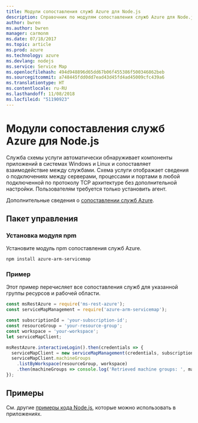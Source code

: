 ```yaml
---
title: Модули сопоставления служб Azure для Node.js
description: Справочник по модулям сопоставления служб Azure для Node.js
author: bwren
ms.author: bwren
manager: carmonm
ms.date: 07/18/2017
ms.topic: article
ms.prod: azure
ms.technology: azure
ms.devlang: nodejs
ms.service: Service Map
ms.openlocfilehash: 494d948896d65dd67b06f455386f500346862beb
ms.sourcegitcommit: a748445fdd0dd7ead43d45fd4ad45009cfc439a6
ms.translationtype: HT
ms.contentlocale: ru-RU
ms.lasthandoff: 11/08/2018
ms.locfileid: "51190923"
---
```

# <a name="azure-service-map-modules-for-nodejs"></a>Модули сопоставления служб Azure для Node.js

Служба схемы услуги автоматически обнаруживает компоненты приложений в системах Windows и Linux и сопоставляет взаимодействие между службами. Схема услуги отображает сведения о подключениях между серверами, процессами и портами в любой подключенной по протоколу TCP архитектуре без дополнительной настройки. Пользователям требуется только установить агент.

Дополнительные сведения о [сопоставлении служб Azure](https://docs.microsoft.com/azure/operations-management-suite/operations-management-suite-service-map).

## <a name="management-package"></a>Пакет управления

### <a name="install-the-npm-module"></a>Установка модуля npm

Установите модуль npm сопоставления служб Azure.

```bash
npm install azure-arm-servicemap
```

### <a name="example"></a>Пример

Этот пример перечисляет все сопоставления служб для указанной группы ресурсов и рабочей области.

```javascript
const msRestAzure = require('ms-rest-azure');
const serviceMapManagement = require('azure-arm-servicemap');

const subscriptionId = 'your-subscription-id';
const resourceGroup = 'your-resource-group';
const workspace = 'your-workspace';
let serviceMapClient;

msRestAzure.interactiveLogin().then(credentials => {
  serviceMapClient = new serviceMapManagement(credentials, subscriptionId);
  serviceMapClient.machineGroups
    .listByWorkspace(resourceGroup, workspace)
    .then(machineGroups => console.log('Retrieved machine groups: ', machineGroups));
});
```

## <a name="samples"></a>Примеры

См. другие [примеры кода Node.js](https://azure.microsoft.com/resources/samples/?platform=nodejs), которые можно использовать в приложениях.
